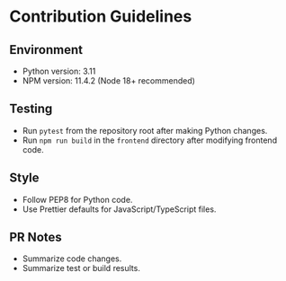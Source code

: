 # Contribution Guidelines

## Environment
- Python version: 3.11
- NPM version: 11.4.2 (Node 18+ recommended)

## Testing
- Run `pytest` from the repository root after making Python changes.
- Run `npm run build` in the `frontend` directory after modifying frontend code.

## Style
- Follow PEP8 for Python code.
- Use Prettier defaults for JavaScript/TypeScript files.

## PR Notes
- Summarize code changes.
- Summarize test or build results.
